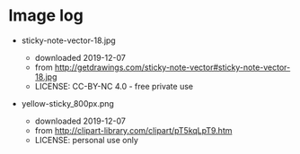 # Image log

* sticky-note-vector-18.jpg
  * downloaded 2019-12-07
  * from http://getdrawings.com/sticky-note-vector#sticky-note-vector-18.jpg
  * LICENSE: CC-BY-NC 4.0 - free private use

* yellow-sticky_800px.png
  * downloaded 2019-12-07
  * from http://clipart-library.com/clipart/pT5kqLpT9.htm
  * LICENSE: personal use only
